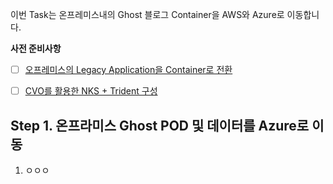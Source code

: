 
이번 Task는 온프레미스내의 Ghost 블로그  Container을 AWS와 Azure로 이동합니다. 

**사전 준비사항** 
 - [ ] [오프레미스의 Legacy Application을 Container로 전환](https://github.com/netappkr/NDX_Handsonworkshop-/blob/master/containerization/OnPremcontainer.md)
 - [ ]  [CVO를 활용한 NKS + Trident 구성](https://github.com/netappkr/NDX_Handsonworkshop-/blob/master/K8s_on_MultiCloud/NKSwithCVO.md)
 
 
  ## Step 1. 온프라미스 Ghost POD 및 데이터를 Azure로 이동 
1. ㅇㅇㅇ
<!--stackedit_data:
eyJoaXN0b3J5IjpbLTc5NTcxNDY0NV19
-->